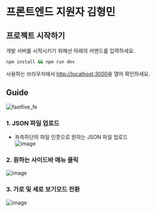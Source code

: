 # 프론트엔드 지원자 김형민

## 프로젝트 시작하기

개발 서버를 시작시키기 위해선 아래의 커맨드를 입력하세요.

```bash
npm install && npm run dev
```

사용하는 브라우저에서 [http://localhost:3000](http://localhost:3000)을 열어 확인하세요.


## Guide 
  
![fastfive_fe](https://github.com/rlagudals95/fastfive_fe/assets/76252074/519ab7f1-c521-4e31-8c22-11a6a39a2150)


### 1. JSON 파일 업로드  

- 좌측하단의 파일 인풋으로 원하는 JSON 파일 업로드  
![image](https://github.com/rlagudals95/fastfive_fe/assets/76252074/1384b0d8-330d-40bd-be95-83eee113d790)



### 2. 원하는 사이드바 메뉴 클릭  
![image](https://github.com/rlagudals95/fastfive_fe/assets/76252074/48414792-17eb-4492-aa19-85cad9509f23)



### 3. 가로 및 세로 보기모드 전환  
![image](https://github.com/rlagudals95/fastfive_fe/assets/76252074/7b9d7cfe-4622-40e8-a351-fa18849278e5)

